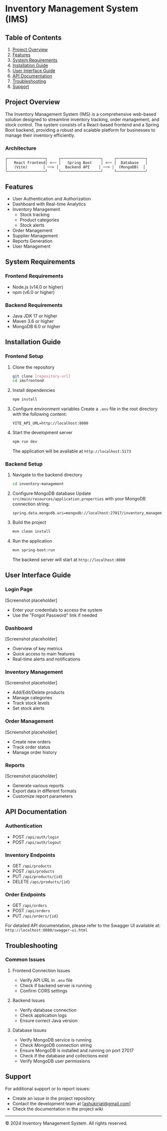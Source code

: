 # Inventory Management System (IMS)

## Table of Contents
1. [Project Overview](#project-overview)
2. [Features](#features)
3. [System Requirements](#system-requirements)
4. [Installation Guide](#installation-guide)
5. [User Interface Guide](#user-interface-guide)
6. [API Documentation](#api-documentation)
7. [Troubleshooting](#troubleshooting)
8. [Support](#support)

## Project Overview
The Inventory Management System (IMS) is a comprehensive web-based solution designed to streamline inventory tracking, order management, and stock control. The system consists of a React-based frontend and a Spring Boot backend, providing a robust and scalable platform for businesses to manage their inventory efficiently.

### Architecture
```
┌─────────────────┐     ┌──────────────────┐     ┌─────────────┐
│   React Frontend│ <── │   Spring Boot    │ <── │  Database   │
│   (Vite)       │ ──> │   Backend API    │ ──> │  (MongoDB)  │
└─────────────────┘     └──────────────────┘     └─────────────┘
```

## Features
- User Authentication and Authorization
- Dashboard with Real-time Analytics
- Inventory Management
  - Stock tracking
  - Product categories
  - Stock alerts
- Order Management
- Supplier Management
- Reports Generation
- User Management

## System Requirements
### Frontend Requirements
- Node.js (v14.0 or higher)
- npm (v6.0 or higher)

### Backend Requirements
- Java JDK 17 or higher
- Maven 3.6 or higher
- MongoDB 6.0 or higher

## Installation Guide

### Frontend Setup
1. Clone the repository
   ```bash
   git clone [repository-url]
   cd imsfrontend
   ```

2. Install dependencies
   ```bash
   npm install
   ```

3. Configure environment variables
   Create a `.env` file in the root directory with the following content:
   ```
   VITE_API_URL=http://localhost:8080
   ```

4. Start the development server
   ```bash
   npm run dev
   ```
   The application will be available at `http://localhost:5173`

### Backend Setup
1. Navigate to the backend directory
   ```bash
   cd inventory-management
   ```

2. Configure MongoDB database
   Update `src/main/resources/application.properties` with your MongoDB connection string:
   ```properties
   spring.data.mongodb.uri=mongodb://localhost:27017/inventory_management
   ```

3. Build the project
   ```bash
   mvn clean install
   ```

4. Run the application
   ```bash
   mvn spring-boot:run
   ```
   The backend server will start at `http://localhost:8080`

## User Interface Guide

### Login Page
[Screenshot placeholder]
- Enter your credentials to access the system
- Use the "Forgot Password" link if needed

### Dashboard
[Screenshot placeholder]
- Overview of key metrics
- Quick access to main features
- Real-time alerts and notifications

### Inventory Management
[Screenshot placeholder]
- Add/Edit/Delete products
- Manage categories
- Track stock levels
- Set stock alerts

### Order Management
[Screenshot placeholder]
- Create new orders
- Track order status
- Manage order history

### Reports
[Screenshot placeholder]
- Generate various reports
- Export data in different formats
- Customize report parameters

## API Documentation

### Authentication
- POST `/api/auth/login`
- POST `/api/auth/logout`

### Inventory Endpoints
- GET `/api/products`
- POST `/api/products`
- PUT `/api/products/{id}`
- DELETE `/api/products/{id}`

### Order Endpoints
- GET `/api/orders`
- POST `/api/orders`
- PUT `/api/orders/{id}`

For detailed API documentation, please refer to the Swagger UI available at:
`http://localhost:8080/swagger-ui.html`

## Troubleshooting

### Common Issues

1. Frontend Connection Issues
   - Verify API URL in `.env` file
   - Check if backend server is running
   - Confirm CORS settings

2. Backend Issues
   - Verify database connection
   - Check application logs
   - Ensure correct Java version

3. Database Issues
   - Verify MongoDB service is running
   - Check MongoDB connection string
   - Ensure MongoDB is installed and running on port 27017
   - Check if the database and collections exist
   - Verify MongoDB user permissions

## Support
For additional support or to report issues:
- Create an issue in the project repository
- Contact the development team at [ashukirjat@gmail.com]
- Check the documentation in the project wiki

---
© 2024 Inventory Management System. All rights reserved.
